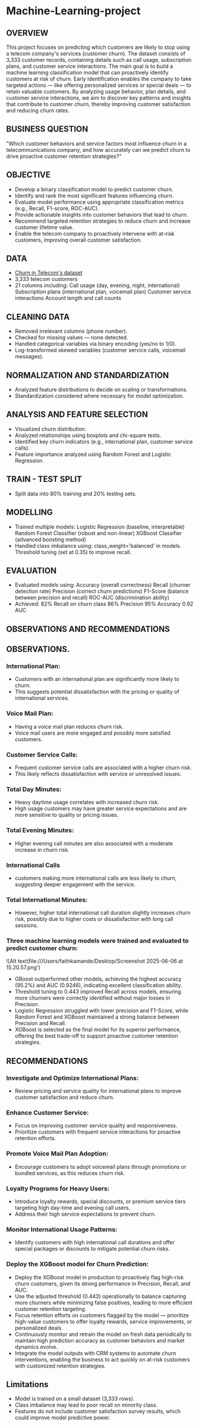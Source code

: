 # Machine-Learning-project
## OVERVIEW
This project focuses on predicting which customers are likely to stop using a telecom company's services (customer churn). The dataset consists of 3,333 customer records, containing details such as call usage, subscription plans, and customer service interactions.
The main goal is to build a machine learning classification model that can proactively identify customers at risk of churn. Early identification enables the company to take targeted actions — like offering personalized services or special deals — to retain valuable customers.
By analyzing usage behavior, plan details, and customer service interactions, we aim to discover key patterns and insights that contribute to customer churn, thereby improving customer satisfaction and reducing churn rates.

## BUSINESS QUESTION 
"Which customer behaviors and service factors most influence churn in a telecommunications company, and how accurately can we predict churn to drive proactive customer retention strategies?"
## OBJECTIVE
- Develop a binary classification model to predict customer churn.
- Identify and rank the most significant features influencing churn.
- Evaluate model performance using appropriate classification metrics (e.g., Recall, F1-score, ROC-AUC).
- Provide actionable insights into customer behaviors that lead to churn.
- Recommend targeted retention strategies to reduce churn and increase customer lifetime value.
- Enable the telecom company to proactively intervene with at-risk customers, improving overall customer satisfaction.
 ## DATA 
 - [Churn in Telecom's dataset](https://www.kaggle.com/datasets/becksddf/churn-in-telecoms-dataset?resource=download)
 - 3,333 telecom customers
 - 21 columns including:
   Call usage (day, evening, night, international)
   Subscription plans (international plan, voicemail plan)
   Customer service interactions
   Account length and call counts
## CLEANING DATA
- Removed irrelevant columns (phone number).
- Checked for missing values — none detected.
- Handled categorical variables via binary encoding (yes/no to 1/0).
- Log-transformed skewed variables (customer service calls, voicemail messages).
## NORMALIZATION AND STANDARDIZATION
- Analyzed feature distributions to decide on scaling or transformations.
- Standardization considered where necessary for model optimization.
## ANALYSIS AND FEATURE SELECTION
- Visualized churn distribution.
- Analyzed relationships using boxplots and chi-square tests.
- Identified key churn indicators (e.g., international plan, customer service calls).
- Feature importance analyzed using Random Forest and Logistic Regression.
## TRAIN - TEST SPLIT
- Split data into 80% training and 20% testing sets.
## MODELLING
- Trained multiple models:
  Logistic Regression (baseline, interpretable)
  Random Forest Classifier (robust and non-linear)
  XGBoost Classifier (advanced boosting method)
- Handled class imbalance using:
  class_weight='balanced' in models.
  Threshold tuning (set at 0.35) to improve recall.
## EVALUATION
- Evaluated models using:
  Accuracy (overall correctness)
  Recall (churner detection rate)
  Precision (correct churn predictions)
  F1-Score (balance between precision and recall)
  ROC-AUC (discrimination ability)
- Achieved:
  82% Recall on churn class
  86% Precision
  95% Accuracy
  0.92 AUC
## OBSERVATIONS AND RECOMMENDATIONS
## OBSERVATIONS.
### International Plan:
- Customers with an international plan are significantly more likely to churn.
- This suggests potential dissatisfaction with the pricing or quality of international services.
### Voice Mail Plan:
- Having a voice mail plan reduces churn risk.
- Voice mail users are more engaged and possibly more satisfied customers.
### Customer Service Calls:
- Frequent customer service calls are associated with a higher churn risk.
- This likely reflects dissatisfaction with service or unresolved issues.
### Total Day Minutes:
- Heavy daytime usage correlates with increased churn risk.
- High usage customers may have greater service expectations and are more sensitive to quality or pricing issues.
### Total Evening Minutes:
- Higher evening call minutes are also associated with a moderate increase in churn risk.
### International Calls
- customers making more international calls are less likely to churn, suggesting deeper engagement with the service.
### Total International Minutes:
- However, higher total international call duration slightly increases churn risk, possibly due to higher costs or dissatisfaction with long call sessions.
### Three machine learning models were trained and evaluated to predict customer churn:
![Alt text(file:///Users/faithkamande/Desktop/Screenshot 2025-06-06 at 15.20.57.png')
- GBoost outperformed other models, achieving the highest accuracy (95.2%) and AUC (0.9246), indicating excellent classification ability.
- Threshold tuning to 0.443 improved Recall across models, ensuring more churners were correctly identified without major losses in Precision.
- Logistic Regression struggled with lower precision and F1-Score, while Random Forest and XGBoost maintained a strong balance between Precision and Recall.
- XGBoost is selected as the final model for its superior performance, offering the best trade-off to support proactive customer retention strategies.
## RECOMMENDATIONS
### Investigate and Optimize International Plans:
- Review pricing and service quality for international plans to improve customer satisfaction and reduce churn.
### Enhance Customer Service:
- Focus on improving customer service quality and responsiveness.
- Prioritize customers with frequent service interactions for proactive retention efforts.
### Promote Voice Mail Plan Adoption:
- Encourage customers to adopt voicemail plans through promotions or bundled services, as this reduces churn risk.
### Loyalty Programs for Heavy Users:
- Introduce loyalty rewards, special discounts, or premium service tiers targeting high day-time and evening call users.
- Address their high service expectations to prevent churn.
### Monitor International Usage Patterns:
- Identify customers with high international call durations and offer special packages or discounts to mitigate potential churn risks.
### Deploy the XGBoost model for Churn Prediction:
- Deploy the XGBoost model in production to proactively flag high-risk churn customers, given its strong performance in Precision, Recall, and AUC.
- Use the adjusted threshold (0.443) operationally to balance capturing more churners while minimizing false positives, leading to more efficient customer retention targeting.
- Focus retention efforts on customers flagged by the model — prioritize high-value customers to offer loyalty rewards, service improvements, or personalized deals.
- Continuously monitor and retrain the model on fresh data periodically to maintain high prediction accuracy as customer behaviors and market dynamics evolve.
- Integrate the model outputs with CRM systems to automate churn interventions, enabling the business to act quickly on at-risk customers with customized retention strategies.
## Limitations
- Model is trained on a small dataset (3,333 rows).
- Class imbalance may lead to poor recall on minority class.
- Features do not include customer satisfaction survey results, which could improve model predictive power.